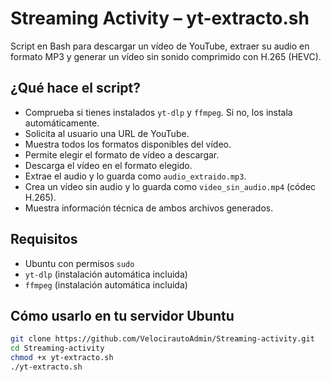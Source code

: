 # Streaming Activity – yt-extracto.sh

Script en Bash para descargar un vídeo de YouTube, extraer su audio en formato MP3 y generar un vídeo sin sonido comprimido con H.265 (HEVC).

## ¿Qué hace el script?

- Comprueba si tienes instalados `yt-dlp` y `ffmpeg`. Si no, los instala automáticamente.
- Solicita al usuario una URL de YouTube.
- Muestra todos los formatos disponibles del vídeo.
- Permite elegir el formato de vídeo a descargar.
- Descarga el vídeo en el formato elegido.
- Extrae el audio y lo guarda como `audio_extraido.mp3`.
- Crea un vídeo sin audio y lo guarda como `video_sin_audio.mp4` (códec H.265).
- Muestra información técnica de ambos archivos generados.

## Requisitos

- Ubuntu con permisos `sudo`
- `yt-dlp` (instalación automática incluida)
- `ffmpeg` (instalación automática incluida)

## Cómo usarlo en tu servidor Ubuntu

```bash
git clone https://github.com/VelocirautoAdmin/Streaming-activity.git
cd Streaming-activity
chmod +x yt-extracto.sh
./yt-extracto.sh
